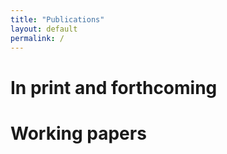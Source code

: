 ```yaml
---
title: "Publications"
layout: default
permalink: /
---
```


# In print and forthcoming

# Working papers

